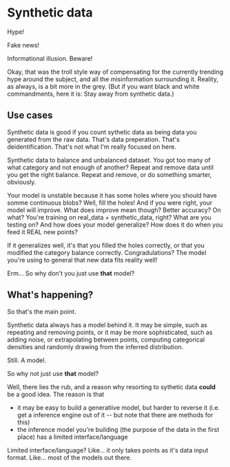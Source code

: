# Synthetic data

Hype!

Fake news!

Informational illusion. Beware!

Okay, that was the troll style way of compensating for the currently trending hype around the subject, and all the misinformation surrounding it. 
Reality, as always, is a bit more in the grey. (But if you want black and white commandments, here it is: Stay away from synthetic data.)

## Use cases

Synthetic data is good if you count sythetic data as being data you generated from the raw data. That's data preperation. That's deidentification. 
That's not what I'm really focused on here. 

Synthetic data to balance and unbalanced dataset. You got too many of what category and not enough of another? 
Repeat and remove data until you get the right balance. Repeat and remove, or do something smarter, obviously.

Your model is unstable because it has some holes where you should have somme continuous blobs? 
Well, fill the holes! And if you were right, your model will improve. What does improve mean though? 
Better accuracy? On what? You're training on real_data + synthetic_data, right? What are you testing on?
And how does your model generalize? How does it do when you feed it REAL new points?

If it generalizes well, it's that you filled the holes correctly, or that you modified the category balance correctly. 
Congradulations? The model you're using to general that new data fits reality well!

Erm... So why don't you just use **that** model?

## What's happening?

So that's the main point. 

Synthetic data always has a model behind it. 
It may be simple, such as repeating and removing points, or it may be more sophisticated, such as adding noise, or extrapolating between points, computing categorical densities and randomly drawing from the inferred distribution.

Still. A model.

So why not just use **that** model?

Well, there lies the rub, and a reason why resorting to sythetic data **could** be a good idea. The reason is that 
- it may be easy to build a generatiive model, but harder to reverse it (i.e. get a inference engine out of it -- but note that there are methods for this)
- the inference model you're building (the purpose of the data in the first place) has a limited interface/language

Limited interface/language? Like... it only takes points as it's data input format. Like... most of the models out there.





